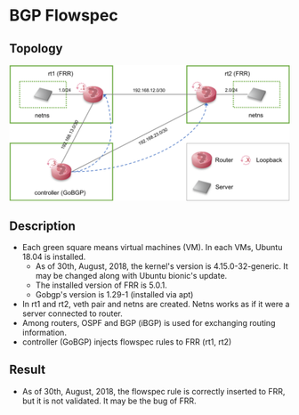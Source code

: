 # BGP Flowspec

## Topology

![](img/flowspec_topology.png)


## Description

* Each green square means virtual machines (VM). In each VMs, Ubuntu 18.04 is installed.
	* As of 30th, August, 2018, the kernel's version is 4.15.0-32-generic. It may be changed along with Ubuntu bionic's update.
	* The installed version of FRR is 5.0.1.
	* Gobgp's version is 1.29-1 (installed via apt)
* In rt1 and rt2, veth pair and netns are created. Netns works as if it were a server connected to router.
* Among routers, OSPF and BGP (iBGP) is used for exchanging routing information.
* controller (GoBGP) injects flowspec rules to FRR (rt1, rt2)

## Result

* As of 30th, August, 2018, the flowspec rule is correctly inserted to FRR, but it is not validated. It may be the bug of FRR.